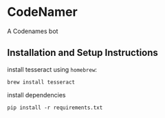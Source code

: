 # CodeNamer
A Codenames bot


## Installation and Setup Instructions
install tesseract using `homebrew`:
```shell
brew install tesseract
```

install dependencies
```shell
pip install -r requirements.txt
```
